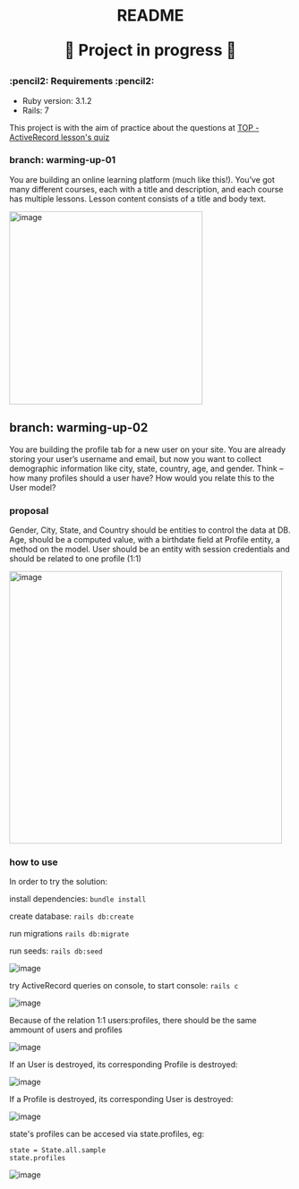 <h1 align="center">
README
  
:construction: Project in progress :construction:
</h1>


<h3 align="left">
:pencil2: Requirements :pencil2:
</h3>

* Ruby version: 3.1.2
* Rails: 7

This project is with the aim of practice about the questions at [TOP - ActiveRecord lesson's quiz](https://www.theodinproject.com/lessons/ruby-on-rails-micro-reddit)


<h3 align="left">
branch: warming-up-01
</h3>

You are building an online learning platform (much like this!). You’ve got many different courses, each with a title and description, and each course has multiple lessons. Lesson content consists of a title and body text.

<img width="345" alt="image" src="https://user-images.githubusercontent.com/26731448/214150248-c44d82f0-83e5-4b66-b161-ae0e9f903ab6.png">

<h2 align="left">
branch: warming-up-02
</h2>

You are building the profile tab for a new user on your site. You are already storing your user’s username and email, but now you want to collect demographic information like city, state, country, age, and gender. Think – how many profiles should a user have? How would you relate this to the User model?

<h3 align="left">
proposal
</h3>

Gender, City, State, and Country should be entities to control the data at DB.
Age, should be a computed value, with a birthdate field at Profile entity, a method on the model.
User should be an entity with session credentials and should be related to one profile (1:1)

<img width="487" alt="image" src="https://user-images.githubusercontent.com/26731448/214666484-06fb6823-9fe9-4db1-95d7-19eee9c49edd.png">

<h3 align="left">
how to use
</h3>

In order to try the solution:

install dependencies:
`bundle install`

create database:
`rails db:create`

run migrations
`rails db:migrate`

run seeds:
`rails db:seed`

![image](https://user-images.githubusercontent.com/26731448/214681342-f99c3579-27df-472c-8831-3621700b0aa5.png)

try ActiveRecord queries on console, to start console:
`rails c`

![image](https://user-images.githubusercontent.com/26731448/214681603-143a2a2e-3044-4bd6-9044-a67f37e400d9.png)


Because of the relation 1:1 users:profiles, there should be the same ammount of users and profiles

![image](https://user-images.githubusercontent.com/26731448/214681706-fc6a581e-1c17-491e-8ad4-94354748da15.png)


If an User is destroyed, its corresponding Profile is destroyed:

![image](https://user-images.githubusercontent.com/26731448/214684663-2a1708b3-acfe-48bf-b5fb-5975c5222289.png)


If a Profile is destroyed, its corresponding User is destroyed:

![image](https://user-images.githubusercontent.com/26731448/214685039-735e8761-c3b9-41f0-a5a9-97e6543bb829.png)


state's profiles can be accesed via state.profiles, eg:
```
state = State.all.sample
state.profiles
```

![image](https://user-images.githubusercontent.com/26731448/214683380-62ca442f-18ae-4b78-bb58-cd1635f34c40.png)




